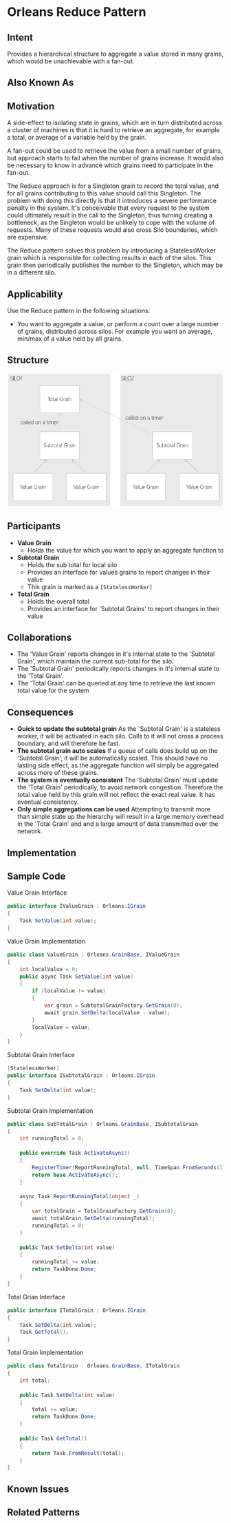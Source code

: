 # Orleans Reduce Pattern

## Intent

Provides a hierarchical structure to aggregate a value stored in many grains, which would be unachievable with a fan-out.

## Also Known As

## Motivation

A side-effect to isolating state in grains, which are in turn distributed across a cluster of machines is that it is hard to retrieve an aggregate, for example a total, or average of a variable held by the grain.

A fan-out could be used to retrieve the value from a small number of grains, but approach starts to fail when the number of grains increase. It would also be necessary to know in advance which grains need to participate in the fan-out.

The Reduce approach is for a Singleton grain to record the total value, and for all grains contributing to this value should call this Singleton. The problem with doing this directly is that it introduces a severe performance penalty in the system. It's conceivable that every request to the system could ultimately result in the call to the Singleton, thus turning creating a bottleneck, as the Singleton would be unlikely to cope with the volume of requests. Many of these requests would also cross Silo boundaries, which are expensive.

The Reduce pattern solves this problem by introducing a StatelessWorker grain which is responsible for collecting results in each of the silos. This grain then periodically publishes the number to the Singleton, which may be in a different silo.

## Applicability

Use the Reduce pattern in the following situations:

* You want to aggregate a value, or perform a count over a large number of grains, distributed across silos. For example you want an average, min/max of a value held by all grains.

## Structure

![reduce structure diagram](images/reduce-structure.png)

## Participants

* __Value Grain__
  * Holds the value for which you want to apply an aggregate function to
* __Subtotal Grain__
  * Holds the sub total for local silo
  * Provides an interface for values grains to report changes in their value
  * This grain is marked as a `[StatelessWorker]`
* __Total Grain__
  * Holds the overall total
  * Provides an interface for 'Subtotal Grains' to report changes in their value

## Collaborations

* The 'Value Grain' reports changes in it's internal state to the 'Subtotal Grain', which maintain the current sub-total for the silo.
* The 'Subtotal Grain' periodically reports changes in it's internal state to the 'Total Grain'. 
* The 'Total Grain' can be queried at any time to retrieve the last known total value for the system

## Consequences

* __Quick to update the subtotal grain__ As the 'Subtotal Grain' is a stateless worker, it will be activated in each silo. Calls to it will not cross a process boundary, and will therefore be fast.
* __The subtotal grain auto scales__ If a queue of calls does build up on the 'Subtotal Grain', it will be automatically scaled. This should have no lasting side effect, as the aggregate function will simply be aggregated across more of these grains.
* __The system is eventually consistent__ The 'Subtotal Grain' must update the 'Total Grain' periodically, to avoid network congestion. Therefore the total value held by this grain will not reflect the exact real value. It has eventual consistency.
* __Only simple aggregations can be used__ Attempting to transmit more than simple state up the hierarchy will result in a large memory overhead in the 'Total Grain' and and a large amount of data transmitted over the network.

## Implementation

## Sample Code

Value Grain Interface

```cs
public interface IValueGrain : Orleans.IGrain
{
    Task SetValue(int value);
}
```

Value Grain Implementation

```cs
public class ValueGrain : Orleans.GrainBase, IValueGrain
{
    int localValue = 0;
    public async Task SetValue(int value)
    {
        if (localValue != value)
        {
            var grain = SubtotalGrainFactory.GetGrain(0);
            await grain.SetDelta(localValue - value);
        }
        localValue = value;
    }
}
```

Subtotal Grain Interface

```cs
[StatelessWorker]
public interface ISubtotalGrain : Orleans.IGrain
{
    Task SetDelta(int value);
}
```

Subtotal Grain Implementation

```cs
public class SubTotalGrain : Orleans.GrainBase, ISubtotalGrain
{
    int runningTotal = 0;

    public override Task ActivateAsync()
    {
        RegisterTimer(ReportRunningTotal, null, TimeSpan.FromSeconds(1), TimeSpan.FromSeconds(1));
        return base.ActivateAsync();
    }

    async Task ReportRunningTotal(object _)
    {
        var totalGrain = TotalGrainFactory.GetGrain(0);
        await totalGrain.SetDelta(runningTotal);
        runningTotal = 0;
    }

    public Task SetDelta(int value)
    {
        runningTotal += value;
        return TaskDone.Done;
    }
}
```

Total Grian Interface

```cs
public interface ITotalGrain : Orleans.IGrain
{
    Task SetDelta(int value);
    Task GetTotal();
}
```

Total Grain Implementation

```cs
public class TotalGrain : Orleans.GrainBase, ITotalGrain
{
    int total;

    public Task SetDelta(int value)
    {
        total += value;
        return TaskDone.Done;
    }

    public Task GetTotal()
    {
        return Task.FromResult(total);
    }
}
```

## Known Issues

## Related Patterns

